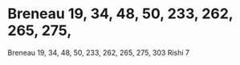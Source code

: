 # Breneau 19, 34, 48, 50, 233, 262, 265, 275,

Breneau 19, 34, 48, 50, 233, 262, 265, 275,
303
Rishi 7